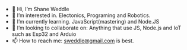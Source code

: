 - 👋 Hi, I’m Shane Weddle
- 👀 I’m interested in. Electonics, Programing and Robotics.
- 🌱 I’m currently learning. JavaScript(mastering) and Node.JS
- 💞️ I’m looking to collaborate on: Anything that use JS, Node.js and IoT such as Esp32 and Arduio
- 📫 How to reach me: sweddle@gmail.com is best.

<!---
sweddle/sweddle is a ✨ special ✨ repository because its `README.md` (this file) appears on your GitHub profile.
You can click the Preview link to take a look at your changes.
--->
